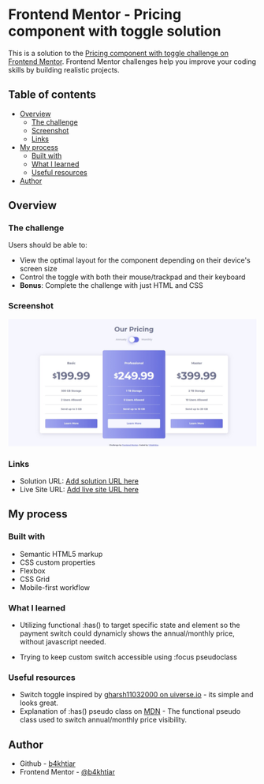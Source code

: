 # Frontend Mentor - Pricing component with toggle solution

This is a solution to the [Pricing component with toggle challenge on Frontend Mentor](https://www.frontendmentor.io/challenges/pricing-component-with-toggle-8vPwRMIC). Frontend Mentor challenges help you improve your coding skills by building realistic projects. 

## Table of contents

- [Overview](#overview)
  - [The challenge](#the-challenge)
  - [Screenshot](#screenshot)
  - [Links](#links)
- [My process](#my-process)
  - [Built with](#built-with)
  - [What I learned](#what-i-learned)
  - [Useful resources](#useful-resources)
- [Author](#author)

## Overview

### The challenge

Users should be able to:

- View the optimal layout for the component depending on their device's screen size
- Control the toggle with both their mouse/trackpad and their keyboard
- **Bonus**: Complete the challenge with just HTML and CSS

### Screenshot

![](./screenshot.jpeg)

### Links

- Solution URL: [Add solution URL here](https://your-solution-url.com)
- Live Site URL: [Add live site URL here](https://your-live-site-url.com)

## My process

### Built with

- Semantic HTML5 markup
- CSS custom properties
- Flexbox
- CSS Grid
- Mobile-first workflow

### What I learned

- Utilizing functional :has() to target specific state and element so the payment switch could dynamicly shows the annual/monthly price, without javascript needed.

- Trying to keep custom switch accessible using :focus pseudoclass

### Useful resources

- Switch toggle inspired by [gharsh11032000 on uiverse.io](https://uiverse.io/gharsh11032000/green-liger-89) - its simple and looks great.
- Explanation of :has() pseudo class on [MDN](https://developer.mozilla.org/en-US/docs/Web/CSS/:has) - The functional pseudo class used to switch annual/monthly price visibility.

## Author

- Github - [b4khtiar](https://github.com/b4khtiar)
- Frontend Mentor - [@b4khtiar](https://www.frontendmentor.io/profile/b4khtiar)
